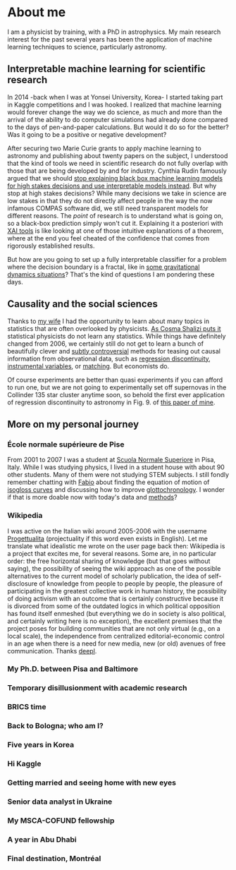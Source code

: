 # About me

I am a physicist by training, with a PhD in astrophysics. My main research interest for the past several years has been the application of machine learning techniques to science, particularly astronomy.

## Interpretable machine learning for scientific research
In 2014 -back when I was at Yonsei University, Korea- I started taking part in Kaggle competitions and I was hooked. I realized that machine learning would forever change the way we do science, as much and more than the arrival of the ability to do computer simulations had already done compared to the days of pen-and-paper calculations. But would it do so for the better? Was it going to be a positive or negative development?

After securing two Marie Curie grants to apply machine learning to astronomy and publishing about twenty papers on the subject, I understood that the kind of tools we need in scientific research do not fully overlap with those that are being developed by and for industry. Cynthia Rudin famously argued that we should [stop explaining black box machine learning models for high stakes decisions and use interpretable models instead](https://www.nature.com/articles/s42256-019-0048-x). But why stop at high stakes decisions? While many decisions we take in science are low stakes in that they do not directly affect people in the way the now infamous COMPAS software did, we still need transparent models for different reasons. The _point_ of research is to understand what is going on, so a black-box prediction simply won't cut it. Explaining it a posteriori with [XAI tools](https://christophm.github.io/interpretable-ml-book) is like looking at one of those intuitive explanations of a theorem, where at the end you feel cheated of the confidence that comes from rigorously established results.

But how are you going to set up a fully interpretable classifier for a problem where the decision boundary is a fractal, like in [some gravitational dynamics situations](https://gitlab.com/mariomario/3bodyclassifierxai)? That's the kind of questions I am pondering these days.

## Causality and the social sciences

Thanks to [my wife](https://nadiiamatsiuk.com) I had the opportunity to learn about many topics in statistics that are often overlooked by physicists. [As Cosma Shalizi puts it](http://bactra.org/weblog/517.html) statistical physicists do not learn any statistics. While things have definitely changed from 2006, we certainly still do not get to learn a bunch of beautifully clever and [subtly controversial](https://mungowitzend.blogspot.com/2015/09/friends-dont-let-friends-do-iv.html) methods for teasing out causal information from observational data, such as [regression discontinuity](https://en.wikipedia.org/wiki/Regression_discontinuity_design), [instrumental variables](https://en.wikipedia.org/wiki/Instrumental_variables_estimation), or [matching](https://en.wikipedia.org/wiki/Propensity_score_matching). But economists do.

Of course experiments are better than quasi experiments if you can afford to run one, but we are not going to experimentally set off supernovas in the Collinder 135 star cluster anytime soon, so behold the first ever application of regression discontinuity to astronomy in Fig. 9. of [this paper of mine](https://arxiv.org/abs/2106.07658).

## More on my personal journey
### École normale supérieure de Pise
From 2001 to 2007 I was a student at [Scuola Normale Superiore](https://www.sns.it/en) in Pisa, Italy. While I was studying physics, I lived in a student house with about 90 other students. Many of them were not studying STEM subjects. I still fondly remember chatting with [Fabio](https://greek-latin.catholic.edu/faculty-and-research/faculty-profiles/pagani-fabio/index.html) about finding the equation of motion of [isogloss curves](https://en.wikipedia.org/wiki/Isogloss) and discussing how to improve [glottochronology](https://en.wikipedia.org/wiki/Glottochronology). I wonder if that is more doable now with today's data and [methods](https://www.pnas.org/doi/10.1073/pnas.1517384113)?

### Wikipedia
I was active on the Italian wiki around 2005-2006 with the username [Progettualita](https://it.wikipedia.org/wiki/Utente:Progettualita) (projectuality if this word even exists in English). Let me translate what idealistic me wrote on the user page back then: Wikipedia is a project that excites me, for several reasons. Some are, in no particular order: the free horizontal sharing of knowledge (but that goes without saying), the possibility of seeing the wiki approach as one of the possible alternatives to the current model of scholarly publication, the idea of self-disclosure of knowledge from people to people by people, the pleasure of participating in the greatest collective work in human history, the possibility of doing activism with an outcome that is certainly constructive because it is divorced from some of the outdated logics in which political opposition has found itself enmeshed (but everything we do in society is also political, and certainly writing here is no exception), the excellent premises that the project poses for building communities that are not only virtual (e.g., on a local scale), the independence from centralized editorial-economic control in an age when there is a need for new media, new (or old) avenues of free communication. Thanks [deepl](http://www.deepl.com).

### My Ph.D. between Pisa and Baltimore

### Temporary disillusionment with academic research

### BRICS time

### Back to Bologna; who am I?

### Five years in Korea

### Hi Kaggle

### Getting married and seeing home with new eyes

### Senior data analyst in Ukraine

### My MSCA-COFUND fellowship

### A year in Abu Dhabi

### Final destination, Montréal
